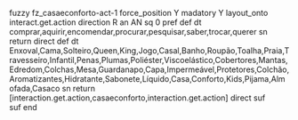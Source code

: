 fuzzy fz_casaeconforto-act-1
   force_position Y
   madatory Y
   layout_onto interact.get.action
   direction R 
   an AN
   sq 0
   pref 
   def 
    dt comprar,aquirir,encomendar,procurar,pesquisar,saber,trocar,querer
    sn 
    return 
    direct 
   def 
    dt Enxoval,Cama,Solteiro,Queen,King,Jogo,Casal,Banho,Roupão,Toalha,Praia,Travesseiro,Infantil,Penas,Plumas,Poliéster,Viscoelástico,Cobertores,Mantas,Edredom,Colchas,Mesa,Guardanapo,Capa,Impermeável,Protetores,Colchão,Aromatizantes,Hidratante,Sabonete,Líquido,Casa,Conforto,Kids,Pijama,Almofada,Casaco 
    sn 
    return [interaction.get.action,casaeconforto,interaction.get.action]
    direct 
   suf  
   suf 
end
